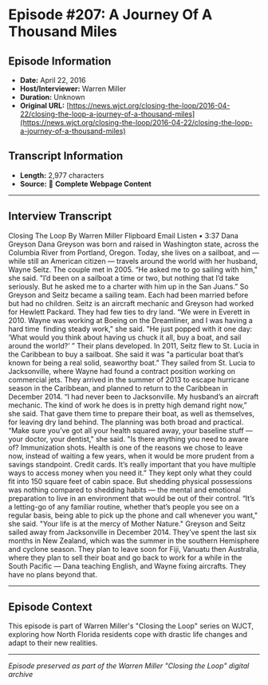 # Episode #207: A Journey Of A Thousand Miles



## Episode Information

- **Date:** April 22, 2016
- **Host/Interviewer:** Warren Miller
- **Duration:** Unknown
- **Original URL:** [https://news.wjct.org/closing-the-loop/2016-04-22/closing-the-loop-a-journey-of-a-thousand-miles](https://news.wjct.org/closing-the-loop/2016-04-22/closing-the-loop-a-journey-of-a-thousand-miles)

## Transcript Information

- **Length:** 2,977 characters
- **Source:** 📝 **Complete Webpage Content**

---

## Interview Transcript

Closing The Loop
By
Warren Miller
Flipboard
Email
Listen
•
3:37
Dana Greyson
Dana Greyson was born and raised in Washington state, across the Columbia River from Portland, Oregon. Today, she lives on a sailboat, and — while still an American citizen — travels around the world with her husband, Wayne Seitz. The couple met in 2005.
“He asked me to go sailing with him," she said. "I’d been on a sailboat a time or two, but nothing that I’d take seriously. But he asked me to a charter with him up in the San Juans.”
So Greyson and Seitz became a sailing team. Each had been married before but had no children. Seitz is an aircraft mechanic and Greyson had worked for Hewlett Packard. They had few ties to dry land.
“We were in Everett in 2010. Wayne was working at Boeing on the Dreamliner, and I was having a hard time  finding steady work," she said. "He just popped with it one day: ‘What would you think about having us chuck it all, buy a boat, and sail around the world?’ ”
Their plans developed. In 2011, Seitz flew to St. Lucia in the Caribbean to buy a sailboat. She said it was "a particular boat that’s known for being a real solid, seaworthy boat.”
They sailed from St. Lucia to Jacksonville, where Wayne had found a contract position working on commercial jets. They arrived in the summer of 2013 to escape hurricane season in the Caribbean, and planned to return to the Caribbean in December 2014.
“I had never been to Jacksonville. My husband’s an aircraft mechanic. The kind of work he does is in pretty high demand right now,” she said.
That gave them time to prepare their boat, as well as themselves, for leaving dry land behind.
The planning was both broad and practical.
“Make sure you’ve got all your health squared away, your baseline stuff — your doctor, your dentist," she said. "Is there anything you need to aware of? Immunization shots. Health is one of the reasons we chose to leave now, instead of waiting a few years, when it would be more prudent from a savings standpoint. Credit cards. It’s really important that you have multiple ways to access money when you need it.”
They kept only what they could fit into 150 square feet of cabin space. But shedding physical possessions was nothing compared to shedding habits — the mental and emotional preparation to live in an environment that would be out of their control.
“It’s a letting-go of any familiar routine, whether that’s people you see on a regular basis, being able to pick up the phone and call whenever you want," she said. "Your life is at the mercy of Mother Nature."
Greyson and Seitz sailed away from Jacksonville in December 2014. They’ve spent the last six months in New Zealand, which was the summer in the southern Hemisphere and cyclone season. They plan to leave soon for Fiji, Vanuatu then Australia, where they plan to sell their boat and go back to work for a while in the South Pacific — Dana teaching English, and Wayne fixing aircrafts. They have no plans beyond that.

---

## Episode Context

This episode is part of Warren Miller's "Closing the Loop" series on WJCT, exploring how North Florida residents cope with drastic life changes and adapt to their new realities.



---

*Episode preserved as part of the Warren Miller "Closing the Loop" digital archive*
